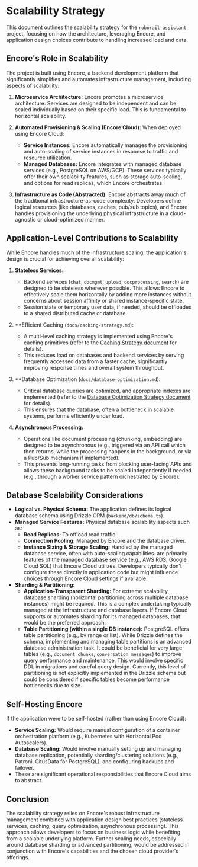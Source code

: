 # Scalability Strategy

This document outlines the scalability strategy for the `roborail-assistant` project, focusing on how the architecture, leveraging Encore, and application design choices contribute to handling increased load and data.

## Encore's Role in Scalability

The project is built using Encore, a backend development platform that significantly simplifies and automates infrastructure management, including aspects of scalability:

1.  **Microservice Architecture:** Encore promotes a microservice architecture. Services are designed to be independent and can be scaled individually based on their specific load. This is fundamental to horizontal scalability.

2.  **Automated Provisioning & Scaling (Encore Cloud):** When deployed using Encore Cloud:
    *   **Service Instances:** Encore automatically manages the provisioning and auto-scaling of service instances in response to traffic and resource utilization.
    *   **Managed Databases:** Encore integrates with managed database services (e.g., PostgreSQL on AWS/GCP). These services typically offer their own scalability features, such as storage auto-scaling, and options for read replicas, which Encore orchestrates.

3.  **Infrastructure as Code (Abstracted):** Encore abstracts away much of the traditional infrastructure-as-code complexity. Developers define logical resources (like databases, caches, pub/sub topics), and Encore handles provisioning the underlying physical infrastructure in a cloud-agnostic or cloud-optimized manner.

## Application-Level Contributions to Scalability

While Encore handles much of the infrastructure scaling, the application's design is crucial for achieving overall scalability:

1.  **Stateless Services:**
    *   Backend services (`chat`, `docmgmt`, `upload`, `docprocessing`, `search`) are designed to be stateless wherever possible. This allows Encore to effectively scale them horizontally by adding more instances without concerns about session affinity or shared instance-specific state.
    *   Session state or temporary user data, if needed, should be offloaded to a shared distributed cache or database.

2.  **Efficient Caching (`docs/caching-strategy.md`):
    *   A multi-level caching strategy is implemented using Encore's caching primitives (refer to the [Caching Strategy document](mdc:docs/caching-strategy.md) for details).
    *   This reduces load on databases and backend services by serving frequently accessed data from a faster cache, significantly improving response times and overall system throughput.

3.  **Database Optimization (`docs/database-optimization.md`):
    *   Critical database queries are optimized, and appropriate indexes are implemented (refer to the [Database Optimization Strategy document](mdc:docs/database-optimization.md) for details).
    *   This ensures that the database, often a bottleneck in scalable systems, performs efficiently under load.

4.  **Asynchronous Processing:**
    *   Operations like document processing (chunking, embedding) are designed to be asynchronous (e.g., triggered via an API call which then returns, while the processing happens in the background, or via a Pub/Sub mechanism if implemented).
    *   This prevents long-running tasks from blocking user-facing APIs and allows these background tasks to be scaled independently if needed (e.g., through a worker service pattern orchestrated by Encore).

## Database Scalability Considerations

*   **Logical vs. Physical Schema:** The application defines its logical database schema using Drizzle ORM (`backend/db/schema.ts`).
*   **Managed Service Features:** Physical database scalability aspects such as:
    *   **Read Replicas:** To offload read traffic.
    *   **Connection Pooling:** Managed by Encore and the database driver.
    *   **Instance Sizing & Storage Scaling:** Handled by the managed database service, often with auto-scaling capabilities.
    are primarily features of the managed database service (e.g., AWS RDS, Google Cloud SQL) that Encore Cloud utilizes. Developers typically don't configure these directly in application code but might influence choices through Encore Cloud settings if available.
*   **Sharding & Partitioning:**
    *   **Application-Transparent Sharding:** For extreme scalability, database sharding (horizontal partitioning across multiple database instances) might be required. This is a complex undertaking typically managed at the infrastructure and database layers. If Encore Cloud supports or automates sharding for its managed databases, that would be the preferred approach.
    *   **Table Partitioning (within a single DB instance):** PostgreSQL offers table partitioning (e.g., by range or list). While Drizzle defines the schema, implementing and managing table partitions is an advanced database administration task. It could be beneficial for very large tables (e.g., `document_chunks`, `conversation_messages`) to improve query performance and maintenance. This would involve specific DDL in migrations and careful query design. Currently, this level of partitioning is not explicitly implemented in the Drizzle schema but could be considered if specific tables become performance bottlenecks due to size.

## Self-Hosting Encore

If the application were to be self-hosted (rather than using Encore Cloud):
*   **Service Scaling:** Would require manual configuration of a container orchestration platform (e.g., Kubernetes with Horizontal Pod Autoscalers).
*   **Database Scaling:** Would involve manually setting up and managing database replication, potentially sharding/clustering solutions (e.g., Patroni, CitusData for PostgreSQL), and configuring backups and failover.
*   These are significant operational responsibilities that Encore Cloud aims to abstract.

## Conclusion

The scalability strategy relies on Encore's robust infrastructure management combined with application design best practices (stateless services, caching, query optimization, asynchronous processing). This approach allows developers to focus on business logic while benefiting from a scalable underlying platform. Further scaling needs, especially around database sharding or advanced partitioning, would be addressed in conjunction with Encore's capabilities and the chosen cloud provider's offerings. 
